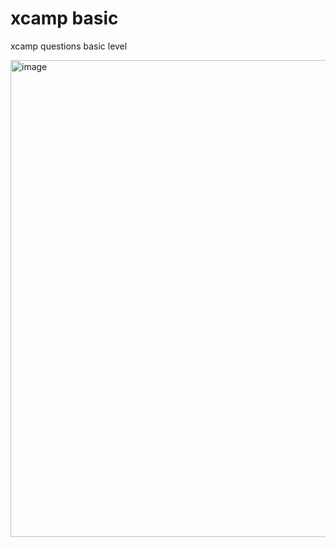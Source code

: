# xcamp basic

xcamp questions basic level

<img width="763" alt="image" src="https://github.com/RyanHee/xcamp-basic/assets/111530605/69ee39ed-2d7d-4f41-83d7-2d23652c59c2">

